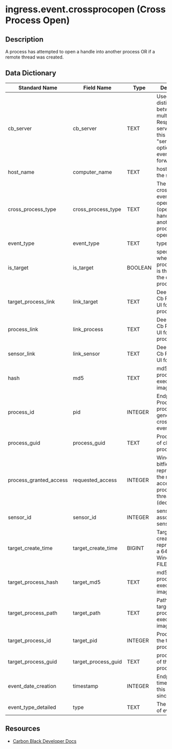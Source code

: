 # ingress.event.crossprocopen (Cross Process Open)

## Description
A process has attempted to open a handle into another process OR if a remote thread was created.

## Data Dictionary
|Standard Name|Field Name|Type|Description|Sample Value|
|---|---|---|---|---|
|cb_server|cb_server|TEXT|Used to distinguish between multiple Cb Response servers. Set this in the "server_name" option of cb-event-forwarder.ini.|cbserver|
|host_name|computer_name|TEXT|hostname of the sensor|JASON-WIN81-VM|
|cross_process_type|cross_process_type|TEXT|The type of cross process event: either open_process (opening a handle to another process) or open_thread|open_process|
|event_type|event_type|TEXT|type of event|cross_process|
|is_target|is_target|BOOLEAN|specifies whether process_guid is the target of the cross process event|false|
|target_process_link|link_target|TEXT|Deep link to Cb Response UI for target process|https://cbtests/#analyze/00000007-0000-02c4-01d1-20982cef85d3/1|
|process_link|link_process|TEXT|Deep link to Cb Response UI for this process|https://cbtests/#analyze/00000007-0000-0ccc-01d1-209ab5339f45/1|
|sensor_link|link_sensor|TEXT|Deep link to Cb Response UI for sensor|https://cbtests/#/host/7|
|hash|md5|TEXT|md5 of process_guid executable image|053EEEE1ABAE53F044F1E386E22AE525|
|process_id|pid|INTEGER|Endpoint OS Process id of process that generated the crossprocopen event|3276|
|process_guid|process_guid|TEXT|Process guid of child process|00000007-0000-0ccc-01d1-209ab5339f45|
|process_granted_access|requested_access|INTEGER|Windows bitfield representing the requested access for this process or thread handle (decimal)|5136|
|sensor_id|sensor_id|INTEGER|sensor ID of associated sensor|7|
|target_create_time|target_create_time|BIGINT|Target Process create time represented as a 64-bit Windows FILETIME|130921702131467731|
|target_process_hash|target_md5|TEXT|md5 of target process executable image|382100E75B6F4668AEAEF228C6CEFFAD|
|target_process_path|target_path|TEXT|Path of the target process' executable image|c:\windows\system32\lsass.exe|
|target_process_id|target_pid|INTEGER|Process ID of the target process|708|
|target_process_guid|target_process_guid|TEXT|process_guid of the target process|00000007-0000-02c4-01d1-20982cef85d3|
|event_date_creation|timestamp|INTEGER|Endpoint timestamp of this event since epoch|1447697702|
|event_type_detailed|type|TEXT|The full type of event|ingress.event.crossprocopen|

## Resources
* [Carbon Black Developer Docs](https://developer.carbonblack.com/reference/enterprise-response/event-forwarder/event-schema/#ingress-event-crossprocopen-cross-process-open)
